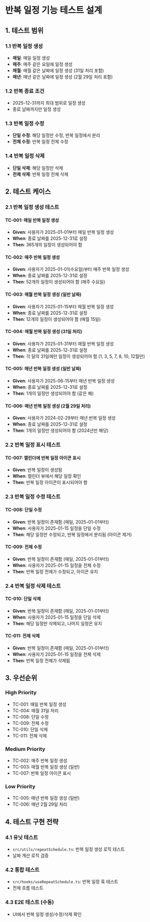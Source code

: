 # 반복 일정 기능 테스트 설계

## 1. 테스트 범위

### 1.1 반복 일정 생성

- **매일**: 매일 일정 생성
- **매주**: 매주 같은 요일에 일정 생성
- **매월**: 매월 같은 날짜에 일정 생성 (31일 처리 포함)
- **매년**: 매년 같은 날짜에 일정 생성 (2월 29일 처리 포함)

### 1.2 반복 종료 조건

- 2025-12-31까지 최대 범위로 일정 생성
- 종료 날짜까지만 일정 생성

### 1.3 반복 일정 수정

- **단일 수정**: 해당 일정만 수정, 반복 일정에서 분리
- **전체 수정**: 반복 일정 전체 수정

### 1.4 반복 일정 삭제

- **단일 삭제**: 해당 일정만 삭제
- **전체 삭제**: 반복 일정 전체 삭제

## 2. 테스트 케이스

### 2.1 반복 일정 생성 테스트

#### TC-001: 매일 반복 일정 생성

- **Given**: 사용자가 2025-01-01부터 매일 반복 일정 생성
- **When**: 종료 날짜를 2025-12-31로 설정
- **Then**: 365개의 일정이 생성되어야 함

#### TC-002: 매주 반복 일정 생성

- **Given**: 사용자가 2025-01-01(수요일)부터 매주 반복 일정 생성
- **When**: 종료 날짜를 2025-12-31로 설정
- **Then**: 52개의 일정이 생성되어야 함 (매주 수요일)

#### TC-003: 매월 반복 일정 생성 (일반 날짜)

- **Given**: 사용자가 2025-01-15부터 매월 반복 일정 생성
- **When**: 종료 날짜를 2025-12-31로 설정
- **Then**: 12개의 일정이 생성되어야 함 (매월 15일)

#### TC-004: 매월 반복 일정 생성 (31일 처리)

- **Given**: 사용자가 2025-01-31부터 매월 반복 일정 생성
- **When**: 종료 날짜를 2025-12-31로 설정
- **Then**: 각 달의 31일에만 일정이 생성되어야 함 (1, 3, 5, 7, 8, 10, 12월만)

#### TC-005: 매년 반복 일정 생성 (일반 날짜)

- **Given**: 사용자가 2025-06-15부터 매년 반복 일정 생성
- **When**: 종료 날짜를 2025-12-31로 설정
- **Then**: 1개의 일정만 생성되어야 함 (같은 해)

#### TC-006: 매년 반복 일정 생성 (2월 29일 처리)

- **Given**: 사용자가 2024-02-29부터 매년 반복 일정 생성
- **When**: 종료 날짜를 2025-12-31로 설정
- **Then**: 1개의 일정만 생성되어야 함 (2024년만 해당)

### 2.2 반복 일정 표시 테스트

#### TC-007: 캘린더에 반복 일정 아이콘 표시

- **Given**: 반복 일정이 생성됨
- **When**: 캘린더 뷰에서 해당 일정 확인
- **Then**: 반복 일정 아이콘이 표시되어야 함

### 2.3 반복 일정 수정 테스트

#### TC-008: 단일 수정

- **Given**: 반복 일정이 존재함 (매일, 2025-01-01부터)
- **When**: 사용자가 2025-01-15 일정을 단일 수정
- **Then**: 해당 일정만 수정되고, 반복 일정에서 분리됨 (아이콘 제거)

#### TC-009: 전체 수정

- **Given**: 반복 일정이 존재함 (매일, 2025-01-01부터)
- **When**: 사용자가 2025-01-15 일정을 전체 수정
- **Then**: 반복 일정 전체가 수정되고, 아이콘 유지

### 2.4 반복 일정 삭제 테스트

#### TC-010: 단일 삭제

- **Given**: 반복 일정이 존재함 (매일, 2025-01-01부터)
- **When**: 사용자가 2025-01-15 일정을 단일 삭제
- **Then**: 해당 일정만 삭제되고, 나머지 일정은 유지

#### TC-011: 전체 삭제

- **Given**: 반복 일정이 존재함 (매일, 2025-01-01부터)
- **When**: 사용자가 2025-01-15 일정을 전체 삭제
- **Then**: 반복 일정 전체가 삭제됨

## 3. 우선순위

### High Priority

- TC-001: 매일 반복 일정 생성
- TC-004: 매월 31일 처리
- TC-008: 단일 수정
- TC-009: 전체 수정
- TC-010: 단일 삭제
- TC-011: 전체 삭제

### Medium Priority

- TC-002: 매주 반복 일정 생성
- TC-003: 매월 반복 일정 생성 (일반)
- TC-007: 반복 일정 아이콘 표시

### Low Priority

- TC-005: 매년 반복 일정 생성 (일반)
- TC-006: 매년 2월 29일 처리

## 4. 테스트 구현 전략

### 4.1 유닛 테스트

- `src/utils/repeatSchedule.ts`: 반복 일정 생성 로직 테스트
- 날짜 계산 로직 검증

### 4.2 통합 테스트

- `src/hooks/useRepeatSchedule.ts`: 반복 일정 훅 테스트
- 전체 흐름 테스트

### 4.3 E2E 테스트 (수동)

- UI에서 반복 일정 생성/수정/삭제 확인
